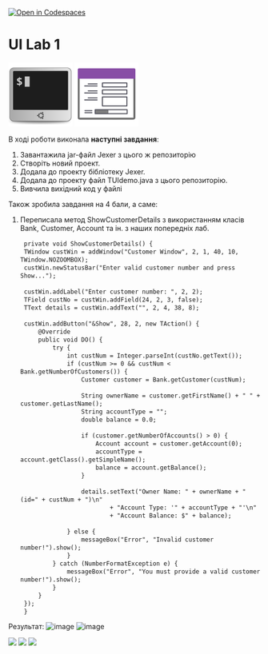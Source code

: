 [![Open in Codespaces](https://classroom.github.com/assets/launch-codespace-7f7980b617ed060a017424585567c406b6ee15c891e84e1186181d67ecf80aa0.svg)](https://classroom.github.com/open-in-codespaces?assignment_repo_id=11227131)
# UI Lab 1
![](terminal-icon.png)
![](gui-icon.png)


В ході роботи виконала **наступні завдання**:
1. Завантажила jar-файл Jexer з цього ж репозиторію
2. Створіть новий проект.
3. Додала до проекту бібліотеку Jexer.
4. Додала до проекту файл TUIdemo.java з цього репозиторію.
5. Вивчила вихідний код у файлі

Також зробила завдання на 4 бали, а саме:
1. Переписала метод ShowCustomerDetails з використанням класів Bank, Customer, Account та ін. з наших попередніх лаб.

        private void ShowCustomerDetails() {
        TWindow custWin = addWindow("Customer Window", 2, 1, 40, 10, TWindow.NOZOOMBOX);
        custWin.newStatusBar("Enter valid customer number and press Show...");

        custWin.addLabel("Enter customer number: ", 2, 2);
        TField custNo = custWin.addField(24, 2, 3, false);
        TText details = custWin.addText("", 2, 4, 38, 8);

        custWin.addButton("&Show", 28, 2, new TAction() {
            @Override
            public void DO() {
                try {
                    int custNum = Integer.parseInt(custNo.getText());
                    if (custNum >= 0 && custNum < Bank.getNumberOfCustomers()) {
                        Customer customer = Bank.getCustomer(custNum);

                        String ownerName = customer.getFirstName() + " " + customer.getLastName();
                        String accountType = "";
                        double balance = 0.0;

                        if (customer.getNumberOfAccounts() > 0) {
                            Account account = customer.getAccount(0);
                            accountType = account.getClass().getSimpleName();
                            balance = account.getBalance();
                        }

                        details.setText("Owner Name: " + ownerName + " (id=" + custNum + ")\n"
                                + "Account Type: '" + accountType + "'\n"
                                + "Account Balance: $" + balance);

                    } else {
                        messageBox("Error", "Invalid customer number!").show();
                    }
                } catch (NumberFormatException e) {
                    messageBox("Error", "You must provide a valid customer number!").show();
                }
            }
        });
        }
 

Результат:
![image](https://github.com/ppc-ntu-khpi/35-tui-1-angelxdem/assets/113301385/94f01381-25f2-462c-8678-4b5b264d3f6b)
![image](https://github.com/ppc-ntu-khpi/35-tui-1-angelxdem/assets/113301385/bfe6d2e2-aaa9-4e39-ad68-a545c9a8a2c8)


![](https://img.shields.io/badge/Made%20with-JAVA-red.svg)
![](https://img.shields.io/badge/Made%20with-%20Netbeans-brightgreen.svg)
![](https://img.shields.io/badge/Made%20at-PPC%20NTU%20%22KhPI%22-blue.svg) 
